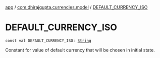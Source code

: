 [app](../index.md) / [com.dhirajgupta.currencies.model](index.md) / [DEFAULT_CURRENCY_ISO](./-d-e-f-a-u-l-t_-c-u-r-r-e-n-c-y_-i-s-o.md)

# DEFAULT_CURRENCY_ISO

`const val DEFAULT_CURRENCY_ISO: `[`String`](https://kotlinlang.org/api/latest/jvm/stdlib/kotlin/-string/index.html)

Constant for value of default currency that will be chosen in initial state.

